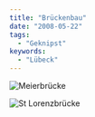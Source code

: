 ```yaml
---
title: "Brückenbau"
date: "2008-05-22"
tags:
  - "Geknipst"
keywords:
  - "Lübeck"
---
```


![Meierbrücke](/images/codecandies/ZZ1FD1556C.jpg)

![St Lorenzbrücke](/images/codecandies/ZZ47B1BD6A.jpg)
